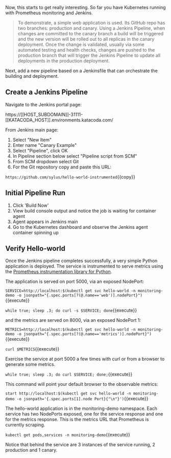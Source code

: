 Now, this starts to get really interesting. So far you have Kubernetes running with Prometheus monitoring and Jenkins.

> To demonstrate, a simple web application is used. Its GitHub repo has two branches: production and canary. Using a Jenkins Pipeline, when changes are committed to the canary branch a build will be triggered and the new version will be rolled out to all replicas in the canary deployment. Once the change is validated, usually via some automated testing and health checks, changes are pushed to the production branch that will trigger the Jenkins Pipeline to update all deployments in the production deployment.

Next, add a new pipeline based on a Jenkinsfile that can orchestrate the building and deployment.

## Create a Jenkins Pipeline

Navigate to the Jenkins portal page:

https://[[HOST_SUBDOMAIN]]-31111-[[KATACODA_HOST]].environments.katacoda.com/

From Jenkins main page:

1. Select "New Item"
1. Enter name "Canary Example"
1. Select "Pipeline", click OK
1. In Pipeline section below select "Pipeline script from SCM"
1. From SCM dropdown select Git
1. For the Git repository copy and paste this URL:

`https://github.com/sylus/hello-world-instrumented`{{copy}}

## Initial Pipeline Run

1. Click 'Build Now'
1. View build console output and notice the job is waiting for container agent
1. Agent appears in Jenkins main
1. Go to the Kubernetes dashboard and observe the Jenkins agent container spinning up

## Verify Hello-world

Once the Jenkins pipeline completes successfully, a very simple Python application is deployed. The service is instrumented to serve metrics using the [Prometheus instrumentation library for Python](https://github.com/prometheus/client_python).

The application is served on port 5000, via an exposed NodePort:

`SERVICE=http://localhost:$(kubectl get svc hello-world -n monitoring-demo -o jsonpath="{.spec.ports[?(@.name=='web')].nodePort}")`{{execute}}

`while true; sleep .3; do curl -s $SERVICE; done`{{execute}}

and the metrics are served on 8000, via an exposed NodePort 1:

`METRICS=http://localhost:$(kubectl get svc hello-world -n monitoring-demo -o jsonpath="{.spec.ports[?(@.name=='metrics')].nodePort}")`{{execute}}

`curl $METRICS`{{execute}}

Exercise the service at port 5000 a few times with curl or from a browser to generate some metrics.

`while true; sleep .3; do curl $SERVICE; done;`{{execute}}

This command will point your default browser to the observable metrics:

`start http://localhost:$(kubectl get svc hello-world -n monitoring-demo -o jsonpath='{.spec.ports[1].node Port}{"\n"}')`{{execute}}

The hello-world application is in the monitoring-demo namespace. Each service has two NodePorts exposed, one for the service response and one for the metrics response. This is the metrics URL that Prometheus is currently scraping.

`kubectl get pods,services -n monitoring-demo`{{execute}}

Notice that behind the service are 3 instances of the service running, 2 production and 1 canary.
